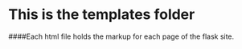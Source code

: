 # This is the templates folder

####Each html file holds the markup for each page of the flask site.
